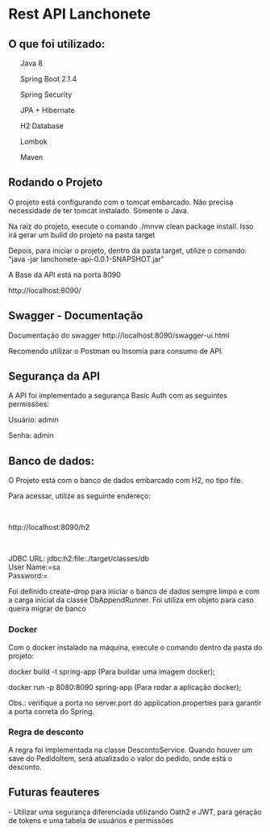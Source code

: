 <h1>Rest API Lanchonete</h1>

<h2>O que foi utilizado:</h2>

<ul>Java 8</ul>
<ul>Spring Boot 2.1.4</ul>
<ul>Spring Security</ul>
<ul>JPA + Hibernate</ul>
<ul>H2 Database</ul>
<ul>Lombok</ul>
<ul>Maven</ul>

<h2>Rodando o Projeto</h2>

<p>O projeto está configurando com o tomcat embarcado. Não precisa necessidade de ter tomcat instalado. Somente o Java.</p>
<p>Na raiz do projeto, execute o comando ./mnvw clean package install. Isso irá gerar um build do projeto na pasta target</p>
<p>Depois, para iniciar o projeto, dentro da pasta target, utilize o comando: "java -jar lanchonete-api-0.0.1-SNAPSHOT.jar"
 

<p>A Base da API está na porta 8090</p>

http://localhost:8090/

<h2>Swagger - Documentação</h2>

<p>Documentação do swagger http://localhost:8090/swagger-ui.html</p>
<p>Recomendo utilizar o Postman ou Insomia para consumo de API.</p>

<h2>Segurança da API</h2>

<p>A API foi implementado a segurança Basic Auth com as seguintes permissões:</p>
<p> Usuário: admin </p>
<p> Senha: admin </p>


<h2> Banco de dados: </h2>

<p>O Projeto está com o banco de dados embarcado com H2, no tipo file.</p>
<p>Para acessar, utilize as seguinte endereço:</p><br>

<p>http://localhost:8090/h2</p><br>

JDBC URL: jdbc:h2:file:./target/classes/db<br>
User Name:=sa<br>
Password:=<br>

<p> Foi definido create-drop para iniciar o banco de dados sempre limpo e com a carga inicial da classe DbAppendRunner.
Foi utiliza em objeto para caso queira migrar de banco </p>

<h3> Docker </h3>
<p>Com o docker instalado na máquina, execute o comando dentro da pasta do projeto:<p>

<p>docker build -t spring-app (Para buildar uma imagem docker);</p>
<p>docker run -p 8080:8090 spring-app (Para rodar a aplicação docker);</p>

Obs.: verifique a porta no server.port do application.properties para garantir a porta correta do Spring.


<h3> Regra de desconto </h3>

<p> A regra foi implementada na classe DescontoService. Quando houver um save do PedidoItem, será atualizado o valor do pedido, onde está o desconto. </p>

<h2> Futuras feauteres </h2>
<p>- Utilizar uma segurança diferenciada utilizando Oath2 e JWT, para geração de tokens e uma tabela de usuários e permissões</p>
